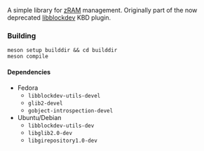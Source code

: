 A simple library for [zRAM](https://www.kernel.org/doc/Documentation/blockdev/zram.txt) management. Originally part of the now deprecated [libblockdev](https://github.com/storaged-project/libblockdev) KBD plugin.

### Building

```
meson setup builddir && cd builddir
meson compile
```

#### Dependencies
 * Fedora
   * `libblockdev-utils-devel`
   * `glib2-devel`
   * `gobject-introspection-devel`
 * Ubuntu/Debian
   * `libblockdev-utils-dev`
   * `libglib2.0-dev`
   * `libgirepository1.0-dev`
